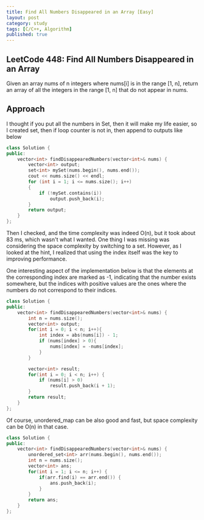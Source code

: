 ```yaml
---
title: Find All Numbers Disappeared in an Array [Easy]
layout: post
category: study
tags: [C/C++, Algorithm]
published: true
---
```


## LeetCode 448: Find All Numbers Disappeared in an Array
Given an array nums of n integers where nums[i] is in the range [1, n], return an array of all the integers in the range [1, n] that do not appear in nums.

## Approach
I thought if you put all the numbers in Set, then it will make my life easier, so I created set, then if loop counter is not in, then append to outputs like below

```cpp
class Solution {
public:
    vector<int> findDisappearedNumbers(vector<int>& nums) {
        vector<int> output;
        set<int> mySet(nums.begin(), nums.end());
        cout << nums.size() << endl;
        for (int i = 1; i <= nums.size(); i++)
        {
            if (!mySet.contains(i))
                output.push_back(i);
        }
        return output;
    }
};
```

Then I checked, and the time complexity was indeed O(n), but it took about 83 ms, which wasn't what I wanted. One thing I was missing was considering the space complexity by switching to a set. However, as I looked at the hint, I realized that using the index itself was the key to improving performance.

One interesting aspect of the implementation below is that the elements at the corresponding index are marked as -1, indicating that the number exists somewhere, but the indices with positive values are the ones where the numbers do not correspond to their indices.

```cpp
class Solution {
public:
    vector<int> findDisappearedNumbers(vector<int>& nums) {
        int n = nums.size();
        vector<int> output;
        for(int i = 0; i < n; i++){
            int index = abs(nums[i]) - 1;
            if (nums[index] > 0){
                nums[index] = -nums[index];
            }
        }

        vector<int> result;
        for(int i = 0; i < n; i++) {
            if (nums[i] > 0)
                result.push_back(i + 1);
        }
        return result;
    }
};
```

Of course, unordered_map can be also good and fast, but space complexity can be O(n) in that case.

```cpp
class Solution {
public:
    vector<int> findDisappearedNumbers(vector<int>& nums) {
        unordered_set<int> arr(nums.begin(), nums.end());
        int n = nums.size();
        vector<int> ans;
        for(int i = 1; i <= n; i++) {
            if(arr.find(i) == arr.end()) {
                ans.push_back(i);
            }
        }
        return ans;
    }
};
```
